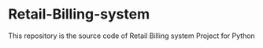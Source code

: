 # Retail-Billing-system
This repository is the source code of Retail Billing system Project for Python
